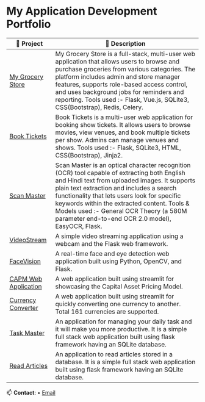 # My Application Development Portfolio

| 🚀 Project | 📄 Description |
------------- | -------------
[My Grocery Store](https://github.com/Satvik-ai/MAD-II_Project) | My Grocery Store is a full-stack, multi-user web application that allows users to browse and purchase groceries from various categories. The platform includes admin and store manager features, supports role-based access control, and uses background jobs for reminders and reporting. Tools used :- Flask, Vue.js, SQLite3, CSS(Bootstrap), Redis, Celery.
[Book Tickets](https://github.com/Satvik-ai/MAD-I_Project) | Book Tickets is a multi-user web application for booking show tickets. It allows users to browse movies, view venues, and book multiple tickets per show. Admins can manage venues and shows. Tools used :- Flask, SQLite3, HTML, CSS(Bootstrap), Jinja2.
[Scan Master](https://github.com/Satvik-ai/Scan_Master) | Scan Master is an optical character recognition (OCR) tool capable of extracting both English and Hindi text from uploaded images. It supports plain text extraction and includes a search functionality that lets users look for specific keywords within the extracted content. Tools & Models used :- General OCR Theory (a 580M parameter end-to-end OCR 2.0 model), EasyOCR, Flask.
[VideoStream](https://github.com/Satvik-ai/Video_Streaming_Using_Webcam_In_Flask_Web_Framework) | A simple video streaming application using a webcam and the Flask web framework.
[FaceVision](https://github.com/Satvik-ai/OpenCV_Face_And_Eye_Detection_In_Flask_Web_Framework) | A real-time face and eye detection web application built using Python, OpenCV, and Flask. 
[CAPM Web Application](https://github.com/Satvik-ai/CAPM_Web_Appication) | A web application built using streamlit for showcasing the Capital Asset Pricing Model.
[Currency Converter](https://github.com/Satvik-ai/Currency-Converter) | A web application built using streamlit for quickly converting one currency to another. Total 161 currencies are supported.
[Task Master](https://github.com/Satvik-ai/Task-Master) | An application for managing your daily task and it will make you more productive. It is a simple full stack web application built using flask framework having an SQLite database.
[Read Articles](https://github.com/Satvik-ai/Flask-Fullstack-Project-Article-Database) | An application to read articles stored in a database. It is a simple full stack web application built using flask framework having an SQLite database.


📫 **Contact**: • [Email](mailto:chandrakarsatvik@gmail.com)

